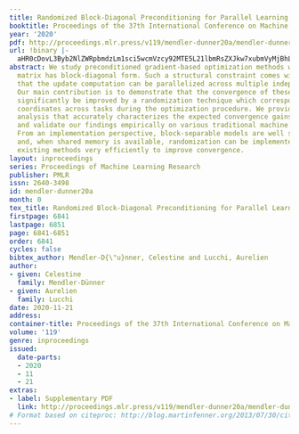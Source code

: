 ```yaml
---
title: Randomized Block-Diagonal Preconditioning for Parallel Learning
booktitle: Proceedings of the 37th International Conference on Machine Learning
year: '2020'
pdf: http://proceedings.mlr.press/v119/mendler-dunner20a/mendler-dunner20a.pdf
url: !binary |-
  aHR0cDovL3Byb2NlZWRpbmdzLm1sci5wcmVzcy92MTE5L21lbmRsZXJkw7xubmVyMjBhLmh0bWw=
abstract: We study preconditioned gradient-based optimization methods where the preconditioning
  matrix has block-diagonal form. Such a structural constraint comes with the advantage
  that the update computation can be parallelized across multiple independent tasks.
  Our main contribution is to demonstrate that the convergence of these methods can
  significantly be improved by a randomization technique which corresponds to repartitioning
  coordinates across tasks during the optimization procedure. We provide a theoretical
  analysis that accurately characterizes the expected convergence gains of repartitioning
  and validate our findings empirically on various traditional machine learning tasks.
  From an implementation perspective, block-separable models are well suited for parallelization
  and, when shared memory is available, randomization can be implemented on top of
  existing methods very efficiently to improve convergence.
layout: inproceedings
series: Proceedings of Machine Learning Research
publisher: PMLR
issn: 2640-3498
id: mendler-dunner20a
month: 0
tex_title: Randomized Block-Diagonal Preconditioning for Parallel Learning
firstpage: 6841
lastpage: 6851
page: 6841-6851
order: 6841
cycles: false
bibtex_author: Mendler-D{\"u}nner, Celestine and Lucchi, Aurelien
author:
- given: Celestine
  family: Mendler-Dünner
- given: Aurelien
  family: Lucchi
date: 2020-11-21
address: 
container-title: Proceedings of the 37th International Conference on Machine Learning
volume: '119'
genre: inproceedings
issued:
  date-parts:
  - 2020
  - 11
  - 21
extras:
- label: Supplementary PDF
  link: http://proceedings.mlr.press/v119/mendler-dunner20a/mendler-dunner20a-supp.pdf
# Format based on citeproc: http://blog.martinfenner.org/2013/07/30/citeproc-yaml-for-bibliographies/
---
```

